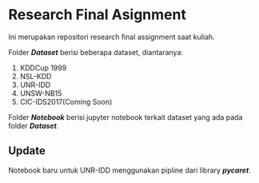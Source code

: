# Research Final Asignment
Ini merupakan repositori research final assignment saat kuliah.

Folder ***Dataset*** berisi beberapa dataset, diantaranya:
1. KDDCup 1999
2. NSL-KDD
3. UNR-IDD
4. UNSW-NB15
5. CIC-IDS2017(Coming Soon)

Folder ***Notebook*** berisi jupyter notebook terkait dataset yang ada pada folder ***Dataset***.

## Update
Notebook baru untuk UNR-IDD menggunakan pipline dari library ***pycaret***.
